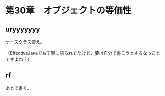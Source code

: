 # 第30章　オブジェクトの等価性

## uryyyyyyy

ケースクラス使え。

（EffectiveJavaでも丁寧に語られてたけど、要は自分で書こうとするなっことですよね？）

## rf

あとで書く。

